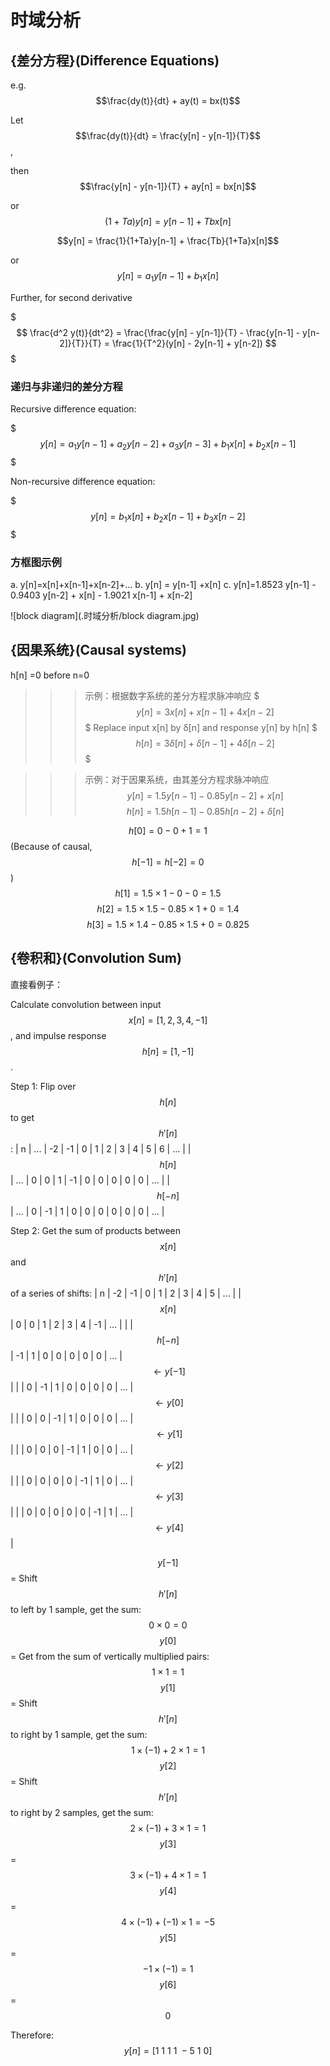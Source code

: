 # 时域分析

## {差分方程}(Difference Equations)

e.g. $$\frac{dy(t)}{dt} + ay(t) = bx(t)$$

Let $$\frac{dy(t)}{dt} = \frac{y[n] - y[n-1]}{T}$$,

then $$\frac{y[n] - y[n-1]}{T} + ay[n] = bx[n]$$

or $$(1+Ta)y[n] = y[n-1] + Tbx[n]$$

$$y[n] = \frac{1}{1+Ta}y[n-1] + \frac{Tb}{1+Ta}x[n]$$

or $$y[n] = a_1y[n-1] + b_1x[n]$$

Further, for second derivative

$$$
\frac{d^2 y(t)}{dt^2} = \frac{\frac{y[n] - y[n-1]}{T} - \frac{y[n-1] - y[n-2]}{T}}{T} = \frac{1}{T^2}(y[n] - 2y[n-1] + y[n-2])
$$$

### 递归与非递归的差分方程

Recursive difference equation:

$$$
y[n] = a_1y[n-1] + a_2y[n-2] + a_3y[n-3] + b_1x[n] + b_2x[n-1]
$$$

Non-recursive difference equation:

$$$
y[n] = b_1x[n] + b_2x[n-1] + b_3x[n-2]
$$$

### 方框图示例

a. y[n]=x[n]+x[n-1]+x[n-2]+...
b. y[n] = y[n-1] +x[n]
c. y[n]=1.8523 y[n-1] - 0.9403 y[n-2] + x[n] - 1.9021 x[n-1] + x[n-2]

![block diagram](.时域分析/block diagram.jpg)

## {因果系统}(Causal systems)

h[n] =0 before n=0

>>>示例：根据数字系统的差分方程求脉冲响应
$$$
y[n]=3 x[n] + x[n-1] + 4 x[n-2]
$$$
Replace input x[n] by δ[n] and response y[n] by h[n]
$$$
h[n]=3 \delta[n] + \delta[n-1] + 4 \delta[n-2]
$$$
>>>

>>>示例：对于因果系统，由其差分方程求脉冲响应
$$y[n] = 1.5 y[n-1] - 0.85 y[n-2] + x[n]$$
$$h[n] = 1.5 h[n-1] - 0.85 h[n-2] + \delta[n]$$

$$h[0] = 0 - 0 + 1 = 1$$ (Because of causal, $$h[-1] = h[-2] = 0$$)
$$h[1] = 1.5 \times 1 - 0 - 0 = 1.5$$
$$h[2] = 1.5 \times 1.5 - 0.85 \times 1 + 0 = 1.4$$
$$h[3] = 1.5 \times 1.4 - 0.85 \times 1.5 + 0 = 0.825$$
>>>

## {卷积和}(Convolution Sum)

直接看例子：

Calculate convolution between input $$x[n] = [1, 2, 3, 4, -1]$$, and impulse response $$h[n] = [1, -1]$$.

Step 1: Flip over $$h[n]$$ to get $$h'[n]$$:
| n | ... | -2 | -1 | 0 | 1 | 2 | 3 | 4 | 5 | 6 | ... |
| $$h[n]$$ | ... | 0 | 0 | 1 | -1 | 0 | 0 | 0 | 0 | 0 | ... |
| $$h[-n]$$ | ... | 0 | -1 | 1 | 0 | 0 | 0 | 0 | 0 | 0 | ... |

Step 2: Get the sum of products between $$x[n]$$ and $$h'[n]$$ of a series of shifts:
| n         | -2 | -1 | 0 | 1 | 2 | 3 | 4 | 5 | ... |
| $$x[n]$$  | 0 | 0 | 1 | 2 | 3 | 4 | -1 | ... | |
| $$h[-n]$$ | -1 | 1 | 0 | 0 | 0 | 0 | 0 | ... | $$\leftarrow y[-1]$$ |
|           | 0 | -1 | 1 | 0 | 0 | 0 | 0 | ... | $$\leftarrow y[0]$$ |
|           | 0 | 0 | -1 | 1 | 0 | 0 | 0 | ... | $$\leftarrow y[1]$$ |
|           | 0 | 0 | 0 | -1 | 1 | 0 | 0 | ... | $$\leftarrow y[2]$$ |
|           | 0 | 0 | 0 | 0 | -1 | 1 | 0 | ... | $$\leftarrow y[3]$$ |
|           | 0 | 0 | 0 | 0 | 0 | -1 | 1 | ... | $$\leftarrow y[4]$$ |

$$y[-1]$$ = Shift $$h'[n]$$ to left by 1 sample, get the sum: $$0 \times 0 = 0$$
$$y[0]$$ = Get from the sum of vertically multiplied pairs: $$1 \times 1 = 1$$
$$y[1]$$ = Shift $$h'[n]$$ to right by 1 sample, get the sum: $$1 \times (-1) + 2 \times 1 = 1$$
$$y[2]$$ = Shift $$h'[n]$$ to right by 2 samples, get the sum: $$2 \times (-1) + 3 \times 1 = 1$$
$$y[3]$$ = $$3 \times (-1) + 4 \times 1 = 1$$
$$y[4]$$ = $$4 \times (-1) + (-1) \times 1 = -5$$
$$y[5]$$ = $$-1 \times (-1) = 1$$
$$y[6]$$ = $$0$$

Therefore:
$$y[n] = [1 \ 1 \ 1 \ 1 \ -5 \ 1 \ 0]$$
